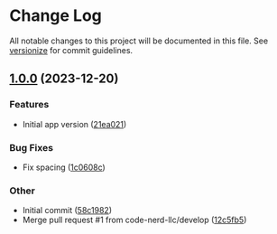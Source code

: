 # Change Log

All notable changes to this project will be documented in this file. See [versionize](https://github.com/versionize/versionize) for commit guidelines.

<a name="1.0.0"></a>
## [1.0.0](https://www.github.com/code-nerd-llc/versioning/releases/tag/v1.0.0) (2023-12-20)

### Features

* Initial app version ([21ea021](https://www.github.com/code-nerd-llc/versioning/commit/21ea021bde3c61c5959b7283b1a40391a6b313f2))

### Bug Fixes

* Fix spacing ([1c0608c](https://www.github.com/code-nerd-llc/versioning/commit/1c0608c37538698f7bd8f4b983e2454a65a336e6))

### Other

* Initial commit ([58c1982](https://www.github.com/code-nerd-llc/versioning/commit/58c1982619c85e2fd422cb42b90a476a1cc82c2c))
* Merge pull request #1 from code-nerd-llc/develop ([12c5fb5](https://www.github.com/code-nerd-llc/versioning/commit/12c5fb53162d1ad451ddfe466fdcac6df13b972a))


